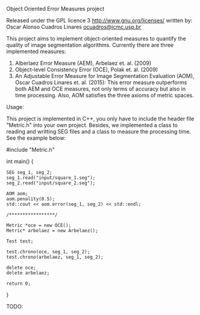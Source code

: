 Object Oriented Error Measures project

Released under the GPL licence 3 http://www.gnu.org/licenses/
written by: Oscar Alonso Cuadros Linares
ocuadros@icmc.usp.br

This project aims to implement object-oriented measures to quantify the quality of  image segmentation algorithms. Currently there are three implemented measures: 

1) Alberlaez Error Measure (AEM), Arbelaez et. al. (2009)
2) Object-level Consistency Error (OCE), Polak et. al. (2009) 
3) An Adjustable Error Measure for Image Segmentation Evaluation (AOM), Oscar Cuadros Linares et. al. (2015): This error measure outperforms both AEM and OCE measures, not only terms of accuracy but also in time processing. Also, AOM satisfies the three axioms of metric spaces.        

Usage:

This project is implemented in C++, you only have to include the header file "Metric.h" into your own project. Besides, we implemented a class to reading and writting SEG files and  a class to measure the processing time. See the example below:


#include "Metric.h"


int main()
{

	SEG seg_1, seg_2;
	seg_1.read("input/square_1.seg");
	seg_2.read("input/square_2.seg");

	AOM aom;
	aom.penality(0.5);
	std::cout << aom.error(seg_1, seg_2) << std::endl;

	/*****************/

	Metric *oce = new OCE();
	Metric* arbelaez = new Arbelaez();

	Test test;

	test.chrono(oce, seg_1, seg_2);
	test.chrono(arbelaez, seg_1, seg_2);

	delete oce;
	delete arbelaez;

	return 0;
}
 
TODO:



